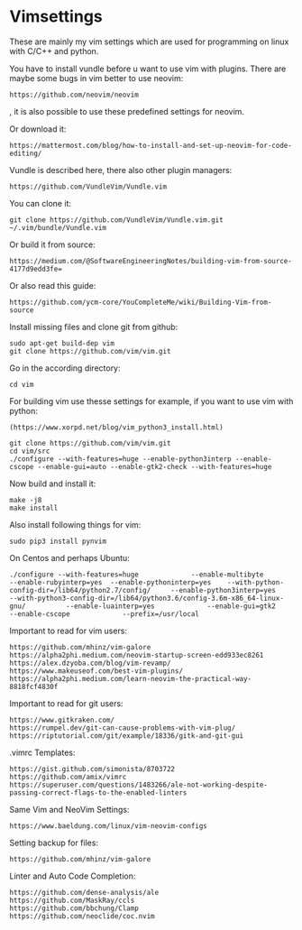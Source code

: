 # Vimsettings

These are mainly my vim settings which are used for programming on linux with C/C++ and python.

You have to install vundle before u want to use vim with plugins. There are maybe some bugs in vim better to use neovim:

```
https://github.com/neovim/neovim
```
, it is also possible to use these predefined settings for neovim.

Or download it:

```
https://mattermost.com/blog/how-to-install-and-set-up-neovim-for-code-editing/
```

Vundle is described here, there also other plugin managers:

```
https://github.com/VundleVim/Vundle.vim
```

You can clone it:

```
git clone https://github.com/VundleVim/Vundle.vim.git ~/.vim/bundle/Vundle.vim
```

Or build it from source:

```
https://medium.com/@SoftwareEngineeringNotes/building-vim-from-source-4177d9edd3fe=
```

Or also read this guide:

```
https://github.com/ycm-core/YouCompleteMe/wiki/Building-Vim-from-source
```

Install missing files and clone git from github:

```
sudo apt-get build-dep vim
git clone https://github.com/vim/vim.git

```

Go in the according directory:

```
cd vim

```

For building vim use thesse settings for example, if you want to use vim with python:

```
(https://www.xorpd.net/blog/vim_python3_install.html)
```

```
git clone https://github.com/vim/vim.git
cd vim/src
./configure --with-features=huge --enable-python3interp --enable-cscope --enable-gui=auto --enable-gtk2-check --with-features=huge
```

Now build and install it:

```
make -j8 
make install
```

Also install following things for vim:

```
sudo pip3 install pynvim
```


On Centos and perhaps Ubuntu:

```
./configure --with-features=huge             --enable-multibyte             --enable-rubyinterp=yes  --enable-pythoninterp=yes    --with-python-config-dir=/lib64/python2.7/config/     --enable-python3interp=yes             --with-python3-config-dir=/lib64/python3.6/config-3.6m-x86_64-linux-gnu/          --enable-luainterp=yes             --enable-gui=gtk2             --enable-cscope             --prefix=/usr/local
```

Important to read for vim users:

```
https://github.com/mhinz/vim-galore
https://alpha2phi.medium.com/neovim-startup-screen-edd933ec8261
https://alex.dzyoba.com/blog/vim-revamp/
https://www.makeuseof.com/best-vim-plugins/
https://alpha2phi.medium.com/learn-neovim-the-practical-way-8818fcf4830f
```

Important to read for git users:
```
https://www.gitkraken.com/
https://rumpel.dev/git-can-cause-problems-with-vim-plug/
https://riptutorial.com/git/example/18336/gitk-and-git-gui
```

.vimrc Templates:
```
https://gist.github.com/simonista/8703722
https://github.com/amix/vimrc
https://superuser.com/questions/1483266/ale-not-working-despite-passing-correct-flags-to-the-enabled-linters
```

Same Vim and NeoVim Settings:
```
https://www.baeldung.com/linux/vim-neovim-configs
```

Setting backup for files:
```
https://github.com/mhinz/vim-galore
```

Linter and Auto Code Completion: 
```
https://github.com/dense-analysis/ale
https://github.com/MaskRay/ccls
https://github.com/bbchung/Clamp
https://github.com/neoclide/coc.nvim
```
